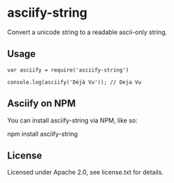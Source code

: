 asciify-string
==============

Convert a unicode string to a readable ascii-only string.

## Usage


    var asciify = require('asciify-string')
    
    console.log(asciify('Déjà Vu')); // Deja Vu

## Asciify on NPM
You can install asciify-string via NPM, like so:

  npm install asciify-string

## License
Licensed under Apache 2.0, see license.txt for details.
